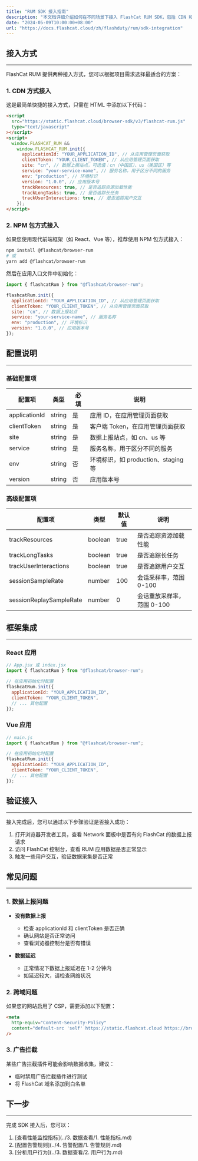 ```yaml
---
title: "RUM SDK 接入指南"
description: "本文档详细介绍如何在不同场景下接入 FlashCat RUM SDK，包括 CDN 和 NPM 两种方式。"
date: "2024-05-09T10:00:00+08:00"
url: "https://docs.flashcat.cloud/zh/flashduty/rum/sdk-integration"
---
```


## 接入方式

---

FlashCat RUM 提供两种接入方式，您可以根据项目需求选择最适合的方案：

### 1. CDN 方式接入

这是最简单快捷的接入方式，只需在 HTML 中添加以下代码：

```html
<script
  src="https://static.flashcat.cloud/browser-sdk/v3/flashcat-rum.js"
  type="text/javascript"
></script>
<script>
  window.FLASHCAT_RUM &&
    window.FLASHCAT_RUM.init({
      applicationId: "YOUR_APPLICATION_ID", // 从应用管理页面获取
      clientToken: "YOUR_CLIENT_TOKEN", // 从应用管理页面获取
      site: "cn", // 数据上报站点，可选值：cn（中国区）、us（美国区）等
      service: "your-service-name", // 服务名称，用于区分不同的服务
      env: "production", // 环境标识
      version: "1.0.0", // 应用版本号
      trackResources: true, // 是否追踪资源加载性能
      trackLongTasks: true, // 是否追踪长任务
      trackUserInteractions: true, // 是否追踪用户交互
    });
</script>
```

### 2. NPM 包方式接入

如果您使用现代前端框架（如 React、Vue 等），推荐使用 NPM 包方式接入：

```bash
npm install @flashcat/browser-rum
# 或
yarn add @flashcat/browser-rum
```

然后在应用入口文件中初始化：

```javascript
import { flashcatRum } from "@flashcat/browser-rum";

flashcatRum.init({
  applicationId: "YOUR_APPLICATION_ID", // 从应用管理页面获取
  clientToken: "YOUR_CLIENT_TOKEN", // 从应用管理页面获取
  site: "cn", // 数据上报站点
  service: "your-service-name", // 服务名称
  env: "production", // 环境标识
  version: "1.0.0", // 应用版本号
});
```

## 配置说明

---

### 基础配置项

| 配置项        | 类型   | 必填 | 说明                                |
| ------------- | ------ | ---- | ----------------------------------- |
| applicationId | string | 是   | 应用 ID，在应用管理页面获取         |
| clientToken   | string | 是   | 客户端 Token，在应用管理页面获取    |
| site          | string | 是   | 数据上报站点，如 cn、us 等          |
| service       | string | 是   | 服务名称，用于区分不同的服务        |
| env           | string | 否   | 环境标识，如 production、staging 等 |
| version       | string | 否   | 应用版本号                          |

### 高级配置项

| 配置项                  | 类型    | 默认值 | 说明                       |
| ----------------------- | ------- | ------ | -------------------------- |
| trackResources          | boolean | true   | 是否追踪资源加载性能       |
| trackLongTasks          | boolean | true   | 是否追踪长任务             |
| trackUserInteractions   | boolean | true   | 是否追踪用户交互           |
| sessionSampleRate       | number  | 100    | 会话采样率，范围 0-100     |
| sessionReplaySampleRate | number  | 0      | 会话重放采样率，范围 0-100 |

## 框架集成

---

### React 应用

```javascript
// App.jsx 或 index.jsx
import { flashcatRum } from "@flashcat/browser-rum";

// 在应用初始化时配置
flashcatRum.init({
  applicationId: "YOUR_APPLICATION_ID",
  clientToken: "YOUR_CLIENT_TOKEN",
  // ... 其他配置
});
```

### Vue 应用

```javascript
// main.js
import { flashcatRum } from "@flashcat/browser-rum";

// 在应用初始化时配置
flashcatRum.init({
  applicationId: "YOUR_APPLICATION_ID",
  clientToken: "YOUR_CLIENT_TOKEN",
  // ... 其他配置
});
```

## 验证接入

---

接入完成后，您可以通过以下步骤验证是否接入成功：

1. 打开浏览器开发者工具，查看 Network 面板中是否有向 FlashCat 的数据上报请求
2. 访问 FlashCat 控制台，查看 RUM 应用数据是否正常显示
3. 触发一些用户交互，验证数据采集是否正常

## 常见问题

---

### 1. 数据上报问题

- **没有数据上报**

  - 检查 applicationId 和 clientToken 是否正确
  - 确认网站是否正常访问
  - 查看浏览器控制台是否有错误

- **数据延迟**
  - 正常情况下数据上报延迟在 1-2 分钟内
  - 如延迟较大，请检查网络状况

### 2. 跨域问题

如果您的网站启用了 CSP，需要添加以下配置：

```html
<meta
  http-equiv="Content-Security-Policy"
  content="default-src 'self' https://static.flashcat.cloud https://browser.flashcat.cloud;"
/>
```

### 3. 广告拦截

某些广告拦截插件可能会影响数据收集，建议：

- 临时禁用广告拦截插件进行测试
- 将 FlashCat 域名添加到白名单

## 下一步

---

完成 SDK 接入后，您可以：

1. [查看性能监控指标](../3. 数据查看/1. 性能指标.md)
2. [配置告警规则](../4. 告警配置/1. 告警规则.md)
3. [分析用户行为](../3. 数据查看/2. 用户行为.md)
